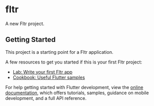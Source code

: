# fltr

A new Fltr project.

## Getting Started

This project is a starting point for a Fltr application.

A few resources to get you started if this is your first Fltr project:

- [Lab: Write your first Fltr app](https://docs.flutter.dev/get-started/codelab)
- [Cookbook: Useful Flutter samples](https://docs.flutter.dev/cookbook)

For help getting started with Flutter development, view the
[online documentation](https://docs.flutter.dev/), which offers tutorials,
samples, guidance on mobile development, and a full API reference.
